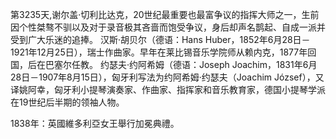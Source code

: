 第3235天,谢尔盖·切利比达克，20世纪最重要也最富争议的指挥大师之一，生前因个性桀骜不驯以及对于录音极其吝啬而饱受争议，身后却声名鹊起、自成一派并受到广大乐迷的追捧。
汉斯·胡贝尔（德语：Hans Huber，1852年6月28日－1921年12月25日），瑞士作曲家。早年在莱比锡音乐学院师从赖内克，1877年回国，后在巴塞尔任教。
约瑟夫·约阿希姆（德语：Joseph Joachim，1831年6月28日－1907年8月15日），匈牙利写法为约阿希姆·约瑟夫（Joachim József），又译姚阿幸，匈牙利小提琴演奏家、作曲家、指挥家和音乐教育家，德国小提琴学派在19世纪后半期的领袖人物。

1838年：英國維多利亞女王舉行加冕典禮。